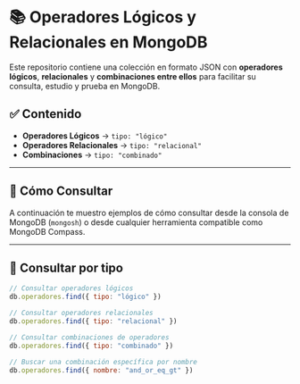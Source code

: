 # 📚 Operadores Lógicos y Relacionales en MongoDB

Este repositorio contiene una colección en formato JSON con **operadores lógicos**, **relacionales** y **combinaciones entre ellos** para facilitar su consulta, estudio y prueba en MongoDB.

## ✅ Contenido

- **Operadores Lógicos** → `tipo: "lógico"`
- **Operadores Relacionales** → `tipo: "relacional"`
- **Combinaciones** → `tipo: "combinado"`

---

## 📌 Cómo Consultar

A continuación te muestro ejemplos de cómo consultar desde la consola de MongoDB (`mongosh`) o desde cualquier herramienta compatible como MongoDB Compass.

---

## 🔎 Consultar por tipo

```js
// Consultar operadores lógicos
db.operadores.find({ tipo: "lógico" })

// Consultar operadores relacionales
db.operadores.find({ tipo: "relacional" })

// Consultar combinaciones de operadores
db.operadores.find({ tipo: "combinado" })

// Buscar una combinación específica por nombre
db.operadores.find({ nombre: "and_or_eq_gt" })
